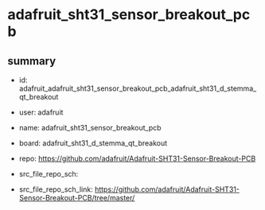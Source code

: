 # adafruit_sht31_sensor_breakout_pcb
 
## summary 
* id: adafruit_adafruit_sht31_sensor_breakout_pcb_adafruit_sht31_d_stemma_qt_breakout
* user: adafruit
* name: adafruit_sht31_sensor_breakout_pcb
* board: adafruit_sht31_d_stemma_qt_breakout
* repo: https://github.com/adafruit/Adafruit-SHT31-Sensor-Breakout-PCB



* src_file_repo_sch: 
* src_file_repo_sch_link: https://github.com/adafruit/Adafruit-SHT31-Sensor-Breakout-PCB/tree/master/





